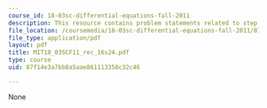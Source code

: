 ```yaml
---
course_id: 18-03sc-differential-equations-fall-2011
description: This resource contains problem statements related to step and delta functions.
file_location: /coursemedia/18-03sc-differential-equations-fall-2011/87f14e3a7bb8a5aae861113358c32c46_MIT18_03SCF11_rec_16s24.pdf
file_type: application/pdf
layout: pdf
title: MIT18_03SCF11_rec_16s24.pdf
type: course
uid: 87f14e3a7bb8a5aae861113358c32c46

---
```

None